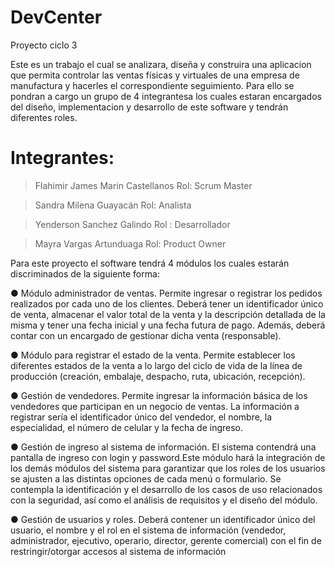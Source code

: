 # DevCenter
Proyecto ciclo 3

Este es un trabajo el cual se analizara, diseña y construira una aplicacion que permita controlar las ventas físicas y virtuales de una empresa de manufactura y hacerles el correspondiente seguimiento.
Para ello se pondran a cargo un grupo de 4 integrantesa los cuales estaran encargados del diseño, implementacion y desarrollo de este software y tendrán diferentes roles.

# Integrantes:

> Flahimir James Marin Castellanos Rol: Scrum Master

> Sandra Milena Guayacán Rol: Analista

> Yenderson Sanchez Galindo Rol : Desarrollador

> Mayra Vargas Artunduaga Rol: Product Owner

Para este proyecto el software tendrá 4 módulos los cuales estarán discriminados de la siguiente forma:


● Módulo administrador de ventas. Permite ingresar o registrar los pedidos realizados por cada uno de los clientes. Deberá tener un identificador único de venta, almacenar el valor total de la venta y la descripción detallada de la misma y tener una fecha inicial y una fecha futura de pago. Además, deberá contar con un encargado de gestionar dicha venta (responsable).

● Módulo para registrar el estado de la venta. Permite establecer los diferentes estados de la venta a lo largo del ciclo de vida de la línea de producción (creación, embalaje, despacho, ruta, ubicación, recepción).  

● Gestión de vendedores. Permite ingresar la información básica de los vendedores que participan en un negocio de ventas. La información a registrar sería el identificador único del vendedor, el nombre, la especialidad, el número de celular y la fecha de ingreso.

● Gestión de ingreso al sistema de información. El sistema contendrá una pantalla de ingreso con login y password.Este módulo hará la integración de los demás módulos del sistema para garantizar que los roles de los usuarios se ajusten a las distintas opciones de cada menú o formulario. Se contempla la identificación y el desarrollo de los casos de uso relacionados con la seguridad, así como el análisis de requisitos y el diseño del módulo.

● Gestión de usuarios y roles. Deberá contener un identificador único del usuario, el nombre y el rol en el sistema de información (vendedor, administrador, ejecutivo, operario, director, gerente comercial) con el fin de restringir/otorgar accesos al sistema de información
